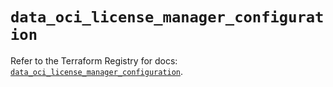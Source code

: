 # `data_oci_license_manager_configuration`

Refer to the Terraform Registry for docs: [`data_oci_license_manager_configuration`](https://registry.terraform.io/providers/oracle/oci/6.18.0/docs/data-sources/license_manager_configuration).
